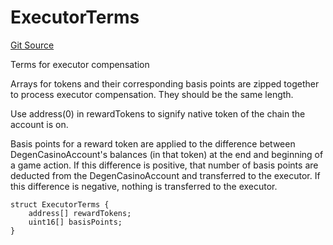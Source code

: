 # ExecutorTerms
[Git Source](https://github.com/PermissionlessGames/degen-casino/blob/96c4f5bf386b90645fa24f94b3d190fc428bca09/src/AccountSystem.sol)

Terms for executor compensation

Arrays for tokens and their corresponding basis points are zipped together to process executor compensation.
They should be the same length.

Use address(0) in rewardTokens to signify native token of the chain the account is on.

Basis points for a reward token are applied to the difference between DegenCasinoAccount's balances (in that token)
at the end and beginning of a game action. If this difference is positive, that number of basis points are deducted from the
DegenCasinoAccount and transferred to the executor. If this difference is negative, nothing is transferred to the executor.


```solidity
struct ExecutorTerms {
    address[] rewardTokens;
    uint16[] basisPoints;
}
```


